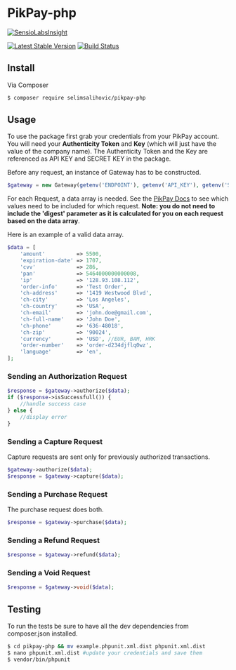 # PikPay-php

[![SensioLabsInsight](https://insight.sensiolabs.com/projects/9b6f8918-9c22-48a7-9c78-98e868e5b908/big.png)](https://insight.sensiolabs.com/projects/9b6f8918-9c22-48a7-9c78-98e868e5b908)

[![Latest Stable Version](https://img.shields.io/packagist/v/selimsalihovic/pikpay-php.svg?style=flat-square)](https://packagist.org/packages/selimsalihovic/pikpay-php)
[![Build Status](https://travis-ci.org/SelimSalihovic/pikpay-php.svg?branch=master)](https://travis-ci.org/SelimSalihovic/pikpay-php)

## Install

Via Composer

``` bash
$ composer require selimsalihovic/pikpay-php
```

## Usage
To use the package first grab your credentials from your PikPay account. You will need your **Authenticity Token** and **Key** (which will just have the value of the company name). The Authenticity Token and the Key are referenced as API KEY and SECRET KEY in the package.

Before any request, an instance of Gateway has to be constructed.
``` php
$gateway = new Gateway(getenv('ENDPOINT'), getenv('API_KEY'), getenv('SECRET_KEY'));
```
For each Request, a data array is needed. See the [PikPay Docs](https://ipgtest.pikpay.ba/hr/documentation/direct "PikPay Docs") to see which values need to be included for which request.  **Note: you do not need to include the 'digest' parameter as it is calculated for you on each request based on the data array**.  

Here is an example of a valid data array.
``` php
$data = [
    'amount'          => 5500,
    'expiration-date' => 1707,
    'cvv'             => 286,
    'pan'             => 5464000000000008,
    'ip'              => '128.93.108.112',
    'order-info'      => 'Test Order',
    'ch-address'      => '1419 Westwood Blvd',
    'ch-city'         => 'Los Angeles',
    'ch-country'      => 'USA',
    'ch-email'        => 'john.doe@gmail.com',
    'ch-full-name'    => 'John Doe',
    'ch-phone'        => '636-48018',
    'ch-zip'          => '90024',
    'currency'        => 'USD', //EUR, BAM, HRK
    'order-number'    => 'order-d234djflq0wz',
    'language'        => 'en',
];
```
### Sending an Authorization Request
``` php
$response = $gateway->authorize($data);
if ($response->isSuccessfull()) {
    //handle success case
} else {
    //display error
}
```

### Sending a Capture Request
Capture requests are sent only for previously authorized transactions.
``` php
$gateway->authorize($data);
$response = $gateway->capture($data);
```

### Sending a Purchase Request
The purchase request does both.
``` php
$response = $gateway->purchase($data);
```

### Sending a Refund Request
``` php
$response = $gateway->refund($data);
```

### Sending a Void Request
``` php
$response = $gateway->void($data);
```

## Testing

To run the tests be sure to have all the dev dependencies from composer.json installed. 
``` bash
$ cd pikpay-php && mv example.phpunit.xml.dist phpunit.xml.dist
$ nano phpunit.xml.dist #update your credentials and save them
$ vendor/bin/phpunit
```
